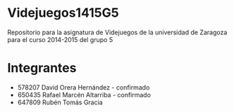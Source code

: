 # Videjuegos1415G5
Repositorio para la asignatura de Videjuegos de la universidad de Zaragoza para el curso 2014-2015 del grupo 5

# Integrantes
* 578207 David Orera Hernández - confirmado
* 650435 Rafael Marcén Altarriba - confirmado
* 647809 Rubén Tomás Gracia
